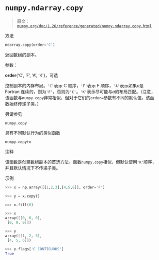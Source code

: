 # `numpy.ndarray.copy`

> 原文：[`numpy.org/doc/1.26/reference/generated/numpy.ndarray.copy.html`](https://numpy.org/doc/1.26/reference/generated/numpy.ndarray.copy.html)

方法

```py
ndarray.copy(order='C')
```

返回数组的副本。

参数：

**order**{‘C’, ‘F’, ‘A’, ‘K’}，可选

控制副本的内存布局。`'C'`表示 C 顺序，`'F'`表示 F 顺序，`'A'`表示如果*a*是 Fortran 连续的，则为`'F'`，否则为`'C'`。`'K'`表示尽可能与*a*的布局匹配。（注意，该函数与`numpy.copy`非常相似，但对于它们的`order=`参数有不同的默认值，该函数始终传递子类。）

另请参见

`numpy.copy`

具有不同默认行为的类似函数

`numpy.copyto`

注释

该函数是创建数组副本的首选方法。函数`numpy.copy`相似，但默认使用`'K'`顺序，并且默认情况下不传递子类。

示例

```py
>>> x = np.array([[1,2,3],[4,5,6]], order='F') 
```

```py
>>> y = x.copy() 
```

```py
>>> x.fill(0) 
```

```py
>>> x
array([[0, 0, 0],
 [0, 0, 0]]) 
```

```py
>>> y
array([[1, 2, 3],
 [4, 5, 6]]) 
```

```py
>>> y.flags['C_CONTIGUOUS']
True 
```
